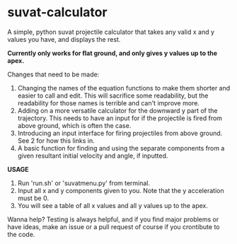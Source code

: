 # suvat-calculator
A simple, python suvat projectile calculator that takes any valid x and y values you have, and displays the rest.

**Currently only works for flat ground, and only gives y values up to the apex.**

Changes that need to be made:
1. Changing the names of the equation functions to make them shorter and easier to call and edit. This will sacrifice some readability, but the readability for those names is terrible and can't improve more.
2. Adding on a more versatile calculator for the downward y part of the trajectory. This needs to have an input for if the projectile is fired from above ground, which is often the case.
3. Introducing an input interface for firing projectiles from above ground. See 2 for how this links in.
4. A basic function for finding and using the separate components from a given resultant initial velocity and angle, if inputted.

**USAGE** 

1. Run 'run.sh' or 'suvatmenu.py' from terminal.
2. Input all x and y components given to you. Note that the y acceleration must be 0.
3. You will see a table of all x values and all y values up to the apex.

Wanna help? Testing is always helpful, and if you find major problems or have ideas, make an issue or a pull request of course if you crontibute to the code.
